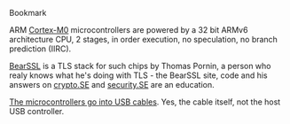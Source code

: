 Bookmark

ARM [Cortex-M0](https://en.wikipedia.org/wiki/ARM_Cortex-M#Cortex-M0+) microcontrollers
are powered by a 32 bit ARMv6 architecture CPU, 2 stages,
in order execution, no speculation, no branch prediction (IIRC).

[BearSSL](https://bearssl.org/) is a TLS stack for such chips by Thomas Pornin,
a person who realy knows what he's doing with TLS -
the BearSSL site, code and his answers on [crypto.SE](https://crypto.stackexchange.com/users/28/thomas-pornin)
and [security.SE](https://security.stackexchange.com/users/655/thomas-pornin) are an education.

[The microcontrollers go into USB cables](http://www.cypress.com/products/ez-pd-ccg2-type-c-port-controller).
Yes, the cable itself, not the host USB controller.

